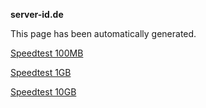 **server-id.de**

This page has been automatically generated.

[Speedtest 100MB](https://error.name/100MB.bin)

[Speedtest 1GB](https://error.name/1GB.bin)

[Speedtest 10GB](https://error.name/10GB.bin)